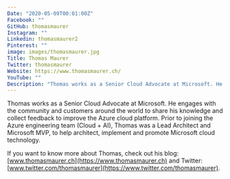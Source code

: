 ```yaml
---
Date: "2020-05-09T00:01:00Z"
Facebook: ""
GitHub: thomasmaurer
Instagram: ""
Linkedin: thomasmaurer2
Pinterest: ""
image: images/thomasmaurer.jpg
Title: Thomas Maurer
Twitter: thomasmaurer
Website: https://www.thomasmaurer.ch/
YouTube: ""
Description: "Thomas works as a Senior Cloud Advocate at Microsoft. He engages with the community and customers around the world to share his knowledge and collect feedback to improve the Azure cloud platform. Prior to joining the Azure engineering team (Cloud + AI), Thomas was a Lead Architect and Microsoft MVP, to help architect, implement and promote Microsoft cloud technology."
---
```

Thomas works as a Senior Cloud Advocate at Microsoft. He engages with the community and customers around the world to share his knowledge and collect feedback to improve the Azure cloud platform. Prior to joining the Azure engineering team (Cloud + AI), Thomas was a Lead Architect and Microsoft MVP, to help architect, implement and promote Microsoft cloud technology.

If you want to know more about Thomas, check out his blog: [www.thomasmaurer.ch](https://www.thomasmaurer.ch) and Twitter: [www.twitter.com/thomasmaurer](https://www.twitter.com/thomasmaurer).